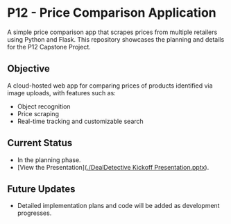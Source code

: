 # P12 - Price Comparison Application
A simple price comparison app that scrapes prices from multiple retailers using Python and Flask.
This repository showcases the planning and details for the P12 Capstone Project.

## Objective
A cloud-hosted web app for comparing prices of products identified via image uploads, with features such as:
- Object recognition
- Price scraping
- Real-time tracking and customizable search

## Current Status
- In the planning phase.
- [View the Presentation]([./DealDetective Kickoff Presentation.pptx](https://github.com/binish21/Price-Compression-app/blob/702b68b8923c04b057fc9ca1913dfb960b53d96f/DealDetective%20Kickoff%20Presentation.pptx)).

## Future Updates
- Detailed implementation plans and code will be added as development progresses.
